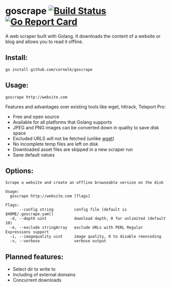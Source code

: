 # goscrape [![Build Status](https://travis-ci.org/cornelk/goscrape.svg?branch=master)](https://travis-ci.org/cornelk/goscrape) [![Go Report Card](https://goreportcard.com/badge/cornelk/goscrape)](https://goreportcard.com/report/github.com/cornelk/goscrape)

A web scraper built with Golang. It downloads the content of a website or blog and allows you to read it offline.

## Install:

```
go install github.com/cornelk/goscrape
```

## Usage:
```
goscrape http://website.com
```

Features and advantages over existing tools like wget, httrack, Teleport Pro:
* Free and open source
* Available for all platforms that Golang supports
* JPEG and PNG images can be converted down in quality to save disk space
* Excluded URLS will not be fetched (unlike [wget](https://savannah.gnu.org/bugs/?20808))
* No incomplete temp files are left on disk
* Downloaded asset files are skipped in a new scraper run
* Sane default values

## Options:

```
Scrape a website and create an offline browseable version on the disk

Usage:
  goscrape http://website.com [flags]

Flags:
      --config string         config file (default is $HOME/.goscrape.yaml)
  -d, --depth uint            download depth, 0 for unlimited (default 10)
  -e, --exclude stringArray   exclude URLs with PERL Regular Expressions support
  -i, --imagequality uint     image quality, 0 to disable reencoding
  -v, --verbose               verbose output
```

## Planned features:

* Select dir to write to
* Including of external domains
* Concurrent downloads
